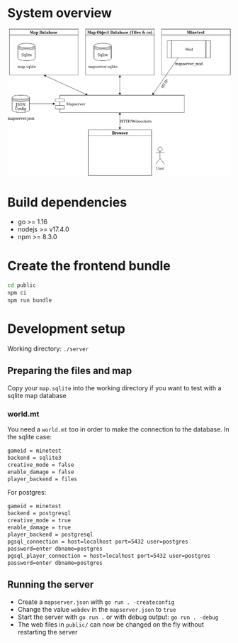 
# System overview

<img src="./Overview.png">

# Build dependencies

* go >= 1.16
* nodejs >= v17.4.0
* npm >= 8.3.0

# Create the frontend bundle

```bash
cd public
npm ci
npm run bundle
```

# Development setup

Working directory: `./server`

## Preparing the files and map

Copy your `map.sqlite` into the working directory if you want to test with
a sqlite map database

### world.mt

You need a `world.mt` too in order to make the connection to the database.
In the sqlite case:

```
gameid = minetest
backend = sqlite3
creative_mode = false
enable_damage = false
player_backend = files
```

For postgres:
```
gameid = minetest
backend = postgresql
creative_mode = true
enable_damage = true
player_backend = postgresql
pgsql_connection = host=localhost port=5432 user=postgres password=enter dbname=postgres
pgsql_player_connection = host=localhost port=5432 user=postgres password=enter dbname=postgres
```

## Running the server

* Create a `mapserver.json` with `go run . -createconfig`
* Change the value `webdev` in the `mapserver.json` to `true`
* Start the server with `go run .` or with debug output: `go run . -debug`
* The web files in `public/` can now be changed on the fly without restarting the server
